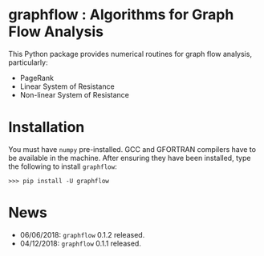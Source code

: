 # graphflow : Algorithms for Graph Flow Analysis

This Python package provides numerical routines for graph flow analysis, particularly:

* PageRank
* Linear System of Resistance
* Non-linear System of Resistance

# Installation

You must have `numpy` pre-installed. GCC and GFORTRAN compilers have to be available in the machine.
After ensuring they have been installed, type the following to install `graphflow`:

```
>>> pip install -U graphflow
```

# News

* 06/06/2018: `graphflow` 0.1.2 released.
* 04/12/2018: `graphflow` 0.1.1 released.
